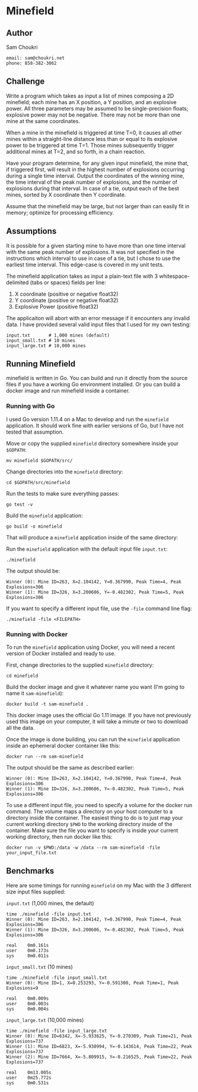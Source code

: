 # Minefield

## Author

Sam Choukri

```
email: sam@choukri.net
phone: 858-382-3062
```

## Challenge

Write a program which takes as input a list of mines composing a 2D minefield; each mine has an X position, a Y position, and an explosive power. All three parameters may be assumed to be single-precision floats; explosive power may not be negative. There may not be more than one mine at the same coordinates.
 
When a mine in the minefield is triggered at time T=0, it causes all other mines within a straight-line distance less than or equal to its explosive power to be triggered at time T=1. Those mines subsequently trigger additional mines at T=2, and so forth, in a chain reaction.
 
Have your program determine, for any given input minefield, the mine that, if triggered first, will result in the highest number of explosions occurring during a single time interval. Output the coordinates of the winning mine, the time interval of the peak number of explosions, and the number of explosions during that interval. In case of a tie, output each of the best mines, sorted by X coordinate then Y coordinate.
 
Assume that the minefield may be large, but not larger than can easily fit in memory; optimize for processing efficiency.

## Assumptions

It is possible for a given starting mine to have more than one time interval with the same peak number of explosions. It was not specified in the instructions which interval to use in case of a tie, but I chose to use the earliest time interval. This edge-case is covered in my unit tests.

The minefield application takes as input a plain-text file with 3 whitespace-delimited (tabs or spaces) fields per line:

1. X coordinate (positive or negative float32)
2. Y coordinate (positive or negative float32)
3. Explosive Power (positive float32)

The applicaiton will abort with an error message if it encounters any invalid data. I have provided several valid input files that I used for my own testing:

```
input.txt       # 1,000 mines (default)
input_small.txt # 10 mines
input_large.txt # 10,000 mines
```


## Running Minefield

minefield is written in Go. You can build and run it directly from the source files if you have a working Go environment installed. Or you can build a docker image and run minefield inside a container.

### Running with Go

I used Go version 1.11.4 on a Mac to develop and run the `minefield` application. It should work fine with earlier versions of Go, but I have not tested that assumption.

Move or copy the supplied `minefield` directory somewhere inside your `$GOPATH`:

```
mv minefield $GOPATH/src/
```

Change directories into the `minefield` directory:

```
cd $GOPATH/src/minefield
```

Run the tests to make sure everything passes:

```
go test -v
```

Build the `minefield` application:

```
go build -o minefield
```

That will produce a `minefield` application inside of the same directory:


Run the `minefield` application with the default input file `input.txt`:

```
./minefield
```

The output should be:

```
Winner (0): Mine ID=263, X=2.104142, Y=0.367990, Peak Time=4, Peak Explosions=306
Winner (1): Mine ID=326, X=3.200606, Y=-0.482302, Peak Time=5, Peak Explosions=306
```

If you want to specify a different input file, use the `-file` command line flag:

```
./minefield -file <FILEPATH>
```

### Running with Docker

To run the `minefield` application using Docker, you will need a recent version of Docker installed and ready to use. 

First, change directories to the supplied `minefield` directory:

```
cd minefield
```

Build the docker image and give it whatever name you want (I'm going to name it `sam-minefield`):

```
docker build -t sam-minefield .
```

This docker image uses the official Go 1.11 image. If you have not previously used this image on your computer, it will take a minute or two to download all the data.


Once the image is done building, you can run the `minefield` application inside an ephemeral docker container like this:

```
docker run --rm sam-minefield
```

The output should be the same as described earlier:

```
Winner (0): Mine ID=263, X=2.104142, Y=0.367990, Peak Time=4, Peak Explosions=306
Winner (1): Mine ID=326, X=3.200606, Y=-0.482302, Peak Time=5, Peak Explosions=306
```

To use a different input file, you need to specify a volume for the docker run command. The volume maps a directory on your host computer to a directory inside the container. The easiest thing to do is to just map your current working directory `$PWD` to the working directory inside of the container. Make sure the file you want to specify is inside your current working directory, then run docker like this:

```
docker run -v $PWD:/data -w /data --rm sam-minefield -file your_input_file.txt
```

## Benchmarks

Here are some timings for running `minefield` on my Mac with the 3 different size input files supplied:

`input.txt` (1,000 mines, the default)

```
time ./minefield -file input.txt 
Winner (0): Mine ID=263, X=2.104142, Y=0.367990, Peak Time=4, Peak Explosions=306
Winner (1): Mine ID=326, X=3.200606, Y=-0.482302, Peak Time=5, Peak Explosions=306

real    0m0.161s
user    0m0.173s
sys     0m0.011s
```

`input_small.txt` (10 mines)

```
time ./minefield -file input_small.txt 
Winner (0): Mine ID=1, X=0.253293, Y=-0.591300, Peak Time=1, Peak Explosions=9

real    0m0.009s
user    0m0.003s
sys     0m0.004s
```

`input_large.txt` (10,000 mines)


```
time ./minefield -file input_large.txt 
Winner (0): Mine ID=6342, X=-5.933625, Y=-0.270309, Peak Time=21, Peak Explosions=737
Winner (1): Mine ID=6823, X=-5.930994, Y=-0.143614, Peak Time=22, Peak Explosions=737
Winner (2): Mine ID=7664, X=-5.809915, Y=-0.216525, Peak Time=22, Peak Explosions=737

real    0m13.005s
user    0m25.772s
sys     0m0.531s
